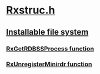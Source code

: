 # [Rxstruc.h](index.md)
## [Installable file system](../_ifsk/index.md)
### [RxGetRDBSSProcess function](../rxstruc/nf-rxstruc-rxgetrdbssprocess.md)
### [RxUnregisterMinirdr function](../rxstruc/nf-rxstruc-rxunregisterminirdr.md)
